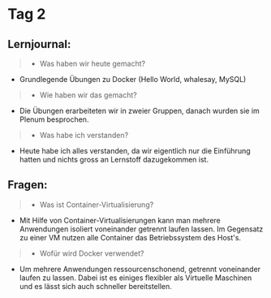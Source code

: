 # Tag 2

## Lernjournal:

> * Was haben wir heute gemacht?

* Grundlegende Übungen zu Docker (Hello World, whalesay, MySQL)

> * Wie haben wir das gemacht?

* Die Übungen erarbeiteten wir in zweier Gruppen, danach wurden sie im Plenum besprochen.

> * Was habe ich verstanden?

* Heute habe ich alles verstanden, da wir eigentlich nur die Einführung hatten und nichts gross an Lernstoff dazugekommen ist.

## Fragen:

> * Was ist Container-Virtualisierung?

* Mit Hilfe von Container-Virtualisierungen kann man mehrere Anwendungen isoliert voneinander getrennt laufen lassen. Im Gegensatz zu einer VM nutzen alle Container das Betriebssystem des Host's.

> * Wofür wird Docker verwendet?

* Um mehrere Anwendungen ressourcenschonend, getrennt voneinander laufen zu lassen. Dabei ist es einiges flexibler als Virtuelle Maschinen und es lässt sich auch schneller bereitstellen.
